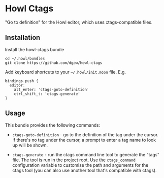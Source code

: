 # Howl Ctags

"Go to definition" for the Howl editor, which uses ctags-compatible files.

## Installation

Install the howl-ctags bundle

    cd ~/.howl/bundles
    git clone https://github.com/dgaw/howl-ctags

Add keyboard shortcuts to your `~/.howl/init.moon` file. E.g.

    bindings.push {
      editor:
        alt_enter: 'ctags-goto-definition'
        ctrl_shift_t: 'ctags-generate'
    }

## Usage

This bundle provides the following commands:

* `ctags-goto-definition` - go to the definition of the tag under the cursor. If there's no tag under the cursor, a prompt to enter a tag name to look up will be shown.

* `ctags-generate` - run the ctags command line tool to generate the "tags" file. The tool is run in the project root. Use the `ctags_command` configuration variable to customise the path and arguments for the ctags tool (you can also use another tool that's compatible with ctags).
